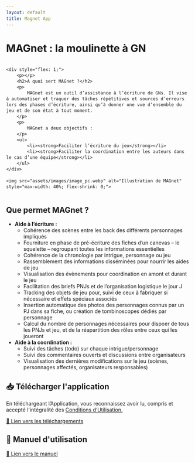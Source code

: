 ```yaml
---
layout: default
title: Magnet App
---
```


# MAGnet : la moulinette à GN 
<div style="display: flex; align-items: flex-start; gap: 20px; flex-wrap: wrap;">
<!--    <img src="assets/images/image_pc.webp" alt="Illustration de MAGnet" style="max-width: 40%; flex-shrink: 0;">
-->
    
    <div style="flex: 1;">
		<p></p>
		<h2>A quoi sert MAGnet ?</h2>
        <p>
            MAGnet est un outil d’assistance à l’écriture de GNs. Il vise à automatiser et traquer des tâches répétitives et sources d’erreurs lors des phases d’écriture, ainsi qu’à donner une vue d’ensemble du jeu et de son état à tout moment.
        </p>
        <p>
            MAGnet a deux objectifs :
        </p>
        <ul>
            <li><strong>Faciliter l’écriture du jeu</strong></li>
            <li><strong>Faciliter la coordination entre les auteurs dans le cas d’une équipe</strong></li>
        </ul>
    </div>
	
	<img src="assets/images/image_pc.webp" alt="Illustration de MAGnet" style="max-width: 40%; flex-shrink: 0;">

</div>

<div>
    <h2>Que permet MAGnet ?</h2>
    <ul>
        <li><strong>Aide à l’écriture :</strong>
            <ul>
                <li>Cohérence des scènes entre les back des différents personnages impliqués</li>
                <li>Fourniture en phase de pré-écriture des fiches d’un canevas – le squelette – regroupant toutes les informations essentielles</li>
                <li>Cohérence de la chronologie par intrigue, personnage ou jeu</li>
                <li>Rassemblement des informations disséminées pour nourrir les aides de jeu</li>
                <li>Visualisation des évènements pour coordination en amont et durant le jeu</li>
                <li>Facilitation des briefs PNJs et de l’organisation logistique le jour J</li>
                <li>Tracking des objets de jeu pour, suivi de ceux à fabriquer si nécessaire et effets spéciaux associés</li>
				<li>Insertion automatique des photos des personnages connus par un PJ dans sa fiche, ou création de tombinoscopes dédiés par personnage</li>
				<li>Calcul du nombre de personnages nécessaires pour dispoer de tous les PNJs et jeu, et de la réapartition des rôles entre ceux qui les joueront</li> 
            </ul>
        </li>
        <li><strong>Aide à la coordination :</strong>
            <ul>
                <li>Suivi des tâches (todo) sur chaque intrigue/personnage</li>
                <li>Suivi des commentaires ouverts et discussions entre organisateurs</li>
                <li>Visualisation des dernières modifications sur le jeu (scènes, personnages affectés, organisateurs responsables)</li>
            </ul>
        </li>
    </ul>
</div>


<!--
MAGnet est un outil d’assistance à l’écriture de GNs. Il vise à automatiser et traquer des tâches répétitives et sources d’erreurs lors des phases d’écriture, ainsi qu’à donner une vue d’ensemble du jeu et de son état à tout moment.

MAGnet a deux objectifs :

- **Faciliter l’écriture du jeu**
- **Faciliter la coordination entre les auteurs dans le cas d’une équipe**

<h2>MAGnet permet notamment :</h2>

<div style="display: flex; align-items: center;">
    <img src="assets/images/image_pc.webp" alt="Illustration de MAGnet" style="max-width: 40%; margin-right: 20px;">
    <div>
<!--        <h2>MAGnet permet notamment :</h2>
        <ul>
            <li><strong>Aide à l’écriture :</strong>
                <ul>
                    <li>Cohérence des scènes entre les back des différents personnages impliqués</li>
                    <li>Fourniture en phase de pré-écriture des fiches d’un canevas – le squelette – regroupant toutes les informations essentielles</li>
                    <li>Cohérence de la chronologie par intrigue, personnage ou jeu</li>
                    <li>Rassemblement des informations disséminées pour nourrir les aides de jeu</li>
                    <li>Visualisation des évènements pour coordination en amont et durant le jeu</li>
                    <li>Facilitation des briefs PNJs et de l’organisation logistique le jour J</li>
                    <li>Tracking des objets de jeu, fabrication si nécessaire et effets spéciaux associés</li>
					<li>Insertion automatique des photos des personnages connus par un PJ dans sa fiche, ou création de tombinoscopes dédiés par personnage</li>
					<li>Calcul du nombre de personnages nécessaires pour dispoer de tous les PNJs et jeu, et de la réapartition des rôles entre ceux qui les joueront</li> 
                </ul>
            </li>
            <li><strong>Aide à la coordination :</strong>
                <ul>
                    <li>Suivi des tâches (todo) sur chaque intrigue/personnage</li>
                    <li>Suivi des commentaires ouverts et discussions entre organisateurs</li>
                    <li>Visualisation des dernières modifications sur le jeu (scènes, personnages affectés, organisateurs responsables)</li>
                </ul>
            </li>
        </ul>
    </div>
</div>
-->

## 📥 Télécharger l'application
En téléchargeant l’Application, vous reconnaissez avoir lu, compris et accepté l'intégralité des [Conditions d’Utilisation.](/cgu/)

[📄 Lien vers les téléchargements](https://docs.google.com/document/d/1FjW4URMWML_UX1Tw7SiJBaoOV4P7F_rKG9pmnOBjO4Q/edit?usp=sharing)

## 📖 Manuel d'utilisation
[📄 Lien vers le manuel](https://docs.google.com/document/d/1U1D5byuXXv6_dHo13fcn9ka50pYYHzMlNGtH3gfE1Sc/edit?usp=sharing)
